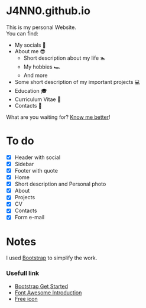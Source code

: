 # J4NN0.github.io

This is my personal Website.  
You can find:

- My socials 👥
- About me 😎
  - Short description about my life 🏊
  - My hobbies 🏎
  - And more
- Some short description of my important projects 💻
- Education 🎓
- Curriculum Vitae 📃
- Contacts 📧

What are you waiting for? [Know me better](https://j4nn0.github.io.)!

# To do

- [X] Header with social
- [X] Sidebar
- [X] Footer with quote
- [X] Home
- [X] Short description and Personal photo
- [X] About
- [X] Projects
- [X] CV
- [X] Contacts
- [X] Form e-mail

# Notes

I used [Bootstrap](https://getbootstrap.com/) to simplify the work.  

### Usefull link

- [Bootstrap Get Started](https://www.w3schools.com/bootstrap/default.asp)
- [Font Awesome Introduction](https://www.w3schools.com/icons/fontawesome_icons_intro.asp)
- [Free icon](https://www.freepik.com/)
